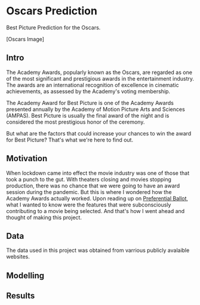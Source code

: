 # Oscars Prediction

Best Picture Prediction for the Oscars.

[Oscars Image]

## Intro

The Academy Awards, popularly known as the Oscars, are regarded as one of the most significant and prestigious awards in the entertainment industry. The awards are an international recognition of excellence in cinematic achievements, as assessed by the Academy's voting membership. 

The Academy Award for Best Picture is one of the Academy Awards presented annually by the Academy of Motion Picture Arts and Sciences (AMPAS). Best Picture is usually the final award of the night and is considered the most prestigious honor of the ceremony.

But what are the factors that could increase your chances to win the award for Best Picture? That's what we're here to find out.


## Motivation

When lockdown came into effect the movie industry was one of those that took a punch to the gut. With theaters closing and movies stopping production, there was no chance that we were going to have an award session during the pandemic. But this is where I wondered how the Academy Awards actually worked. Upon reading up on [Preferential Ballot](https://en.wikipedia.org/wiki/Preferential_voting), what I wanted to know were the features that were subconsciously contributing to a movie being selected. And that's how I went ahead and thought of making this project.

## Data

The data used in this project was obtained from varrious publicly avalaible websites. 

## Modelling

## Results
